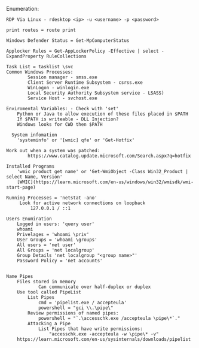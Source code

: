 Enumeration:

	RDP Via Linux - rdesktop <ip> -u <username> -p <password>

	print routes = route print

	Windows Defender Status = Get-MpComputerStatus

	Applocker Rules = Get-AppLockerPolicy -Effective | select - ExpandProperty RuleCollections

	Task List = tasklist \svc
	Common Windows Processes:
			Session manager - smss.exe
			Client Server Runtime Subsystem - csrss.exe
			WinLogon - winlogin.exe
			Local Security Authority Subsystem service - LSASS)
			Service Host - svchost.exe

	Enviromental Variables: - Check with 'set'
		Python or Java to allow execution of these files placed in $PATH
		If $PATH is writeable - DLL Injection?
		Windows looks for CWD then $PATH

	  System infomation 
		'systeminfo' or '[wmic] qfe' or 'Get-Hotfix'

	Work out when a system was patched:
			https://www.catalog.update.microsoft.com/Search.aspx?q=hotfix

	Installed Programs 
		'wmic product get name' or 'Get-WmiObject -Class Win32_Product | select Name, Version' 
		[WMIC](https://learn.microsoft.com/en-us/windows/win32/wmisdk/wmi-start-page)

	Running Processes = 'netstat -ano'
		 Look for active network connections on loopback
			 127.0.0.1 / ::1 

	Users Enumiration
		Logged in users: 'query user'
		whoami
		Privelages = 'whoami \priv'
		User Groups = 'whoami \groups'
		All users = 'net user'
		All Groups = 'net localgroup'
		Group Details 'net localgroup "<group name>"'
		Password Policy = 'net accounts'
		

	Name Pipes
		Files stored in memory
				Can communicate over half-duplex or duplex
		Use tool called PipeList
			List Pipes 
				cmd = 'pipelist.exe / accepteula'
				powershell = "gci \\.\pipe\"
			Review permissions of named pipes:
				powershell = "`.\accesschk.exe /accepteula \pipe\*`."
			Attacking a Pipe
				List Pipes that have write permissions:
					"accesschk.exe -accepteula -w \pipe\* -v"
		https://learn.microsoft.com/en-us/sysinternals/downloads/pipelist

	